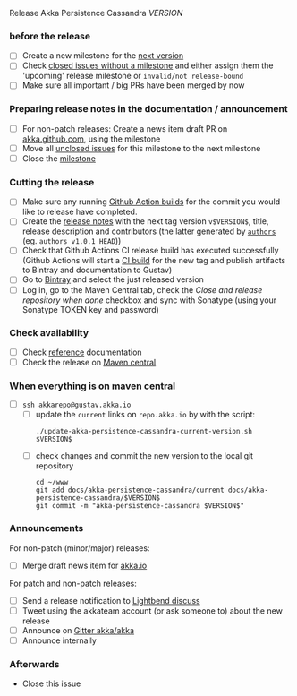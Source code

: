 Release Akka Persistence Cassandra $VERSION$

<!--

(Liberally copied and adopted from Scala itself https://github.com/scala/scala-dev/blob/b11cd2e4a4431de7867db6b39362bea8fa6650e7/notes/releases/template.md)

For every release, make a copy of this file named after the release, and expand the variables.
Ideally replacing variables could become a script you can run on your local machine.

Variables to be expanded in this template:
- $VERSION$=??? 

-->

### before the release

- [ ] Create a new milestone for the [next version](https://github.com/akka/akka-persistence-cassandra/milestones)
- [ ] Check [closed issues without a milestone](https://github.com/akka/akka-persistence-cassandra/issues?utf8=%E2%9C%93&q=is%3Aissue%20is%3Aclosed%20no%3Amilestone) and either assign them the 'upcoming' release milestone or `invalid/not release-bound`
- [ ] Make sure all important / big PRs have been merged by now

### Preparing release notes in the documentation / announcement

- [ ] For non-patch releases: Create a news item draft PR on [akka.github.com](https://github.com/akka/akka.github.com), using the milestone
- [ ] Move all [unclosed issues](https://github.com/akka/akka-persistence-cassandra/issues?q=is%3Aopen+is%3Aissue+milestone%3A$VERSION$) for this milestone to the next milestone
- [ ] Close the [milestone](https://github.com/akka/akka-persistence-cassandra/milestones?direction=asc&sort=due_date)

### Cutting the release

- [ ] Make sure any running [Github Action builds](https://github.com/apache/incubator-pekko-persistence-cassandra/actions) for the commit you would like to release have completed.
- [ ] Create the [release notes](https://github.com/akka/akka-persistence-cassandra/releases) with the next tag version `v$VERSION$`, title, release description and contributors (the latter generated by [`authors`](https://github.com/2m/authors) (eg. `authors v1.0.1 HEAD`))
- [ ] Check that Github Actions CI release build has executed successfully (Github Actions will start a [CI build](https://github.com/apache/incubator-pekko-persistence-cassandra/actions) for the new tag and publish artifacts to Bintray and documentation to Gustav)
- [ ] Go to [Bintray](https://bintray.com/akka/maven/akka-persistence-cassandra) and select the just released version
- [ ] Log in, go to the Maven Central tab, check the *Close and release repository when done* checkbox and sync with Sonatype (using your Sonatype TOKEN key and password)

### Check availability

- [ ] Check [reference](https://doc.akka.io/docs/akka-persistence-cassandra/$VERSION$/) documentation
- [ ] Check the release on [Maven central](https://repo1.maven.org/maven2/com/typesafe/akka/akka-persistence-cassandra_2.12/$VERSION$/)

### When everything is on maven central
  - [ ] `ssh akkarepo@gustav.akka.io`
    - [ ] update the `current` links on `repo.akka.io` by with the script:
         ```
         ./update-akka-persistence-cassandra-current-version.sh $VERSION$
         ```
    - [ ] check changes and commit the new version to the local git repository
         ```
         cd ~/www
         git add docs/akka-persistence-cassandra/current docs/akka-persistence-cassandra/$VERSION$
         git commit -m "akka-persistence-cassandra $VERSION$"
         ```

### Announcements

For non-patch (minor/major) releases:

- [ ] Merge draft news item for [akka.io](https://github.com/akka/akka.github.com)

For patch and non-patch releases:

- [ ] Send a release notification to [Lightbend discuss](https://discuss.akka.io)
- [ ] Tweet using the akkateam account (or ask someone to) about the new release
- [ ] Announce on [Gitter akka/akka](https://gitter.im/akka/akka-persistence-cassandra)
- [ ] Announce internally

### Afterwards

- Close this issue
